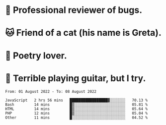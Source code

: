 # 🐛 Professional reviewer of bugs.
# 🐱 Friend of a cat (his name is Greta).
# 📜 Poetry lover.
# 🎸 Terrible playing guitar, but I try.

<!--START_SECTION:waka-->

```text
From: 01 August 2022 - To: 08 August 2022

JavaScript   2 hrs 56 mins   █████████████████▓░░░░░░░   70.13 %
Bash         14 mins         █▒░░░░░░░░░░░░░░░░░░░░░░░   05.81 %
HTML         14 mins         █▒░░░░░░░░░░░░░░░░░░░░░░░   05.64 %
PHP          12 mins         █▒░░░░░░░░░░░░░░░░░░░░░░░   05.04 %
Other        11 mins         █░░░░░░░░░░░░░░░░░░░░░░░░   04.52 %
```

<!--END_SECTION:waka-->
